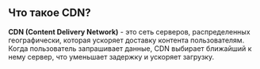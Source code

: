 ## Что такое CDN?

**CDN (Content Delivery Network)** - это сеть серверов, распределенных географически, которая ускоряет доставку контента пользователям. Когда пользователь запрашивает данные, CDN выбирает ближайший к нему сервер, что уменьшает задержку и ускоряет загрузку.